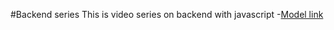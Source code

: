 #Backend series
This is video series on backend with javascript
-[Model link](https://www.youtube.com/watch?v=7fjOw8ApZ1I&t=14619s)